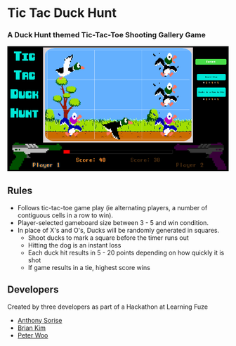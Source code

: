 # Tic Tac Duck Hunt

<h3>A Duck Hunt themed Tic-Tac-Toe Shooting Gallery Game</h3>

![Alt text](/assets/readme.png?raw=true "Tic Tac Duck Hunt")

## Rules
- Follows tic-tac-toe game play (ie alternating players, a number of contiguous cells in a row to win).
- Player-selected gameboard size between 3 - 5 and win condition.
- In place of X's and O's, Ducks will be randomly generated in squares.
	- Shoot ducks to mark a square before the timer runs out
	- Hitting the dog is an instant loss
	- Each duck hit results in 5 - 20 points depending on how quickly it is shot
	- If game results in a tie, highest score wins

## Developers
Created by three developers as part of a Hackathon at Learning Fuze
  - [Anthony Sorise](https://www.linkedin.com/in/anthony-sorise-6a184b10/ "Anthony's LinkedIn")
  - [Brian Kim](https://www.linkedin.com/in/briandhkimucla/ "Brian's LinkedIn")
  - [Peter Woo](https://www.linkedin.com/in/oowretep/ "Peter's LinkedIn")
